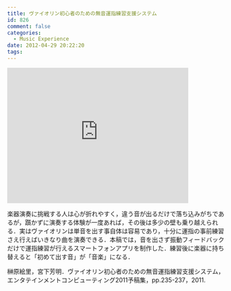 ```yaml
---
title: ヴァイオリン初心者のための無音運指練習支援システム
id: 826
comment: false
categories:
  - Music Experience
date: 2012-04-29 20:22:20
tags:
---
```



<iframe width="420" height="315" src="https://www.youtube.com/embed/fpaF37K_mjE" frameborder="0" allowfullscreen></iframe>

<!--more-->
楽器演奏に挑戦する人は心が折れやすく，違う音が出るだけで落ち込みがちであるが，躓かずに演奏する体験が一度あれば，その後は多少の壁も乗り越えられる．実はヴァイオリンは単音を出す事自体は容易であり，十分に運指の事前練習さえ行えばいきなり曲を演奏できる．本稿では，音を出さず振動フィードバックだけで運指練習が行えるスマートフォンアプリを制作した．練習後に楽器に持ち替えると「初めて出す音」が「音楽」になる．

榊原絵里，宮下芳明．ヴァイオリン初心者のための無音運指練習支援システム，エンタテインメントコンピューティング2011予稿集，pp.235-237，2011\.
